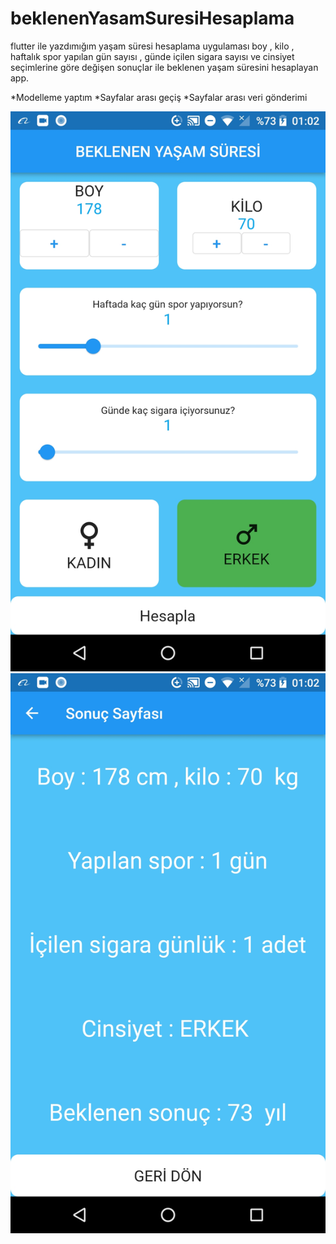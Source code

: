 # beklenenYasamSuresiHesaplama
flutter ile yazdımığım yaşam süresi hesaplama uygulaması boy , kilo , haftalık spor  yapılan gün sayısı , günde içilen sigara sayısı ve cinsiyet seçimlerine göre değişen sonuçlar ile beklenen yaşam süresini hesaplayan app.


*Modelleme yaptım 
*Sayfalar arası geçiş
*Sayfalar arası veri gönderimi

<img src="https://github.com/alierdem06/beklenenYasamSuresiHesaplama/blob/main/20221106_010256.jpg" width="auto">

<img src=" https://github.com/alierdem06/beklenenYasamSuresiHesaplama/blob/main/20221106_010300.jpg" width="auto">  
  
 
